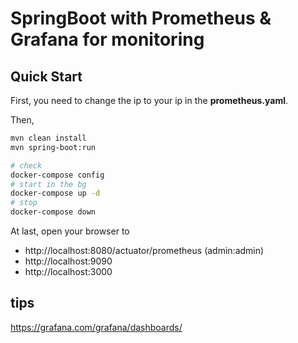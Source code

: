 # SpringBoot with Prometheus & Grafana for monitoring

## Quick Start

First, you need to change the ip to your ip in the **prometheus.yaml**.

Then,

```bash
mvn clean install
mvn spring-boot:run

# check
docker-compose config
# start in the bg
docker-compose up -d
# stop
docker-compose down
```

At last, open your browser to
- http://localhost:8080/actuator/prometheus (admin:admin)
- http://localhost:9090
- http://localhost:3000

## tips

https://grafana.com/grafana/dashboards/
